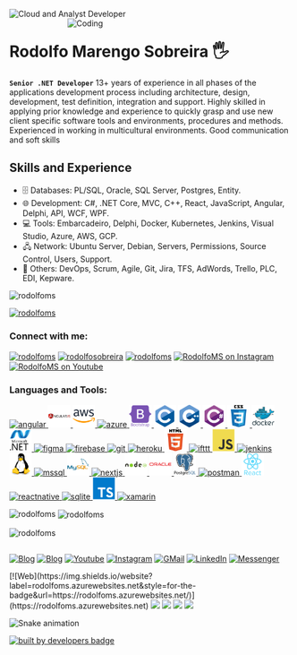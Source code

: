 ![Cloud and Analyst Developer](https://github.com/rodolfoms/rodolfoms/blob/master/cover.jpg)
<img align="right" alt="Coding" width="400" src="https://cdn.dribbble.com/users/1162077/screenshots/3848914/programmer.gif">
# Rodolfo Marengo Sobreira 🖐️
**` Senior .NET Developer `**
13+ years of experience in all phases of the applications development process including architecture, design, development, 
test definition, integration and support. Highly skilled in applying prior knowledge and experience to quickly grasp and use 
new client specific software tools and environments, procedures and methods. Experienced in working in multicultural 
environments. Good communication and soft skills

## Skills and Experience
* 🗄️ Databases: PL/SQL, Oracle, SQL Server, Postgres, Entity.
* 🌐 Development: C#, .NET Core, MVC, C++, React, JavaScript, Angular, Delphi, API, WCF, WPF.
* 💻 Tools: Embarcadeiro, Delphi, Docker, Kubernetes, Jenkins, Visual Studio, Azure, AWS, GCP.
* 🖧 Network: Ubuntu Server, Debian, Servers, Permissions, Source Control, Users, Support.
* 💽 Others: DevOps, Scrum, Agile, Git, Jira, TFS, AdWords, Trello, PLC, EDI, Kepware.

<p align="left"> <img src="https://komarev.com/ghpvc/?username=rodolfoms&label=Profile%20views&color=0e75b6&style=flat" alt="rodolfoms" /> </p>

<p align="left"> <a href="https://github.com/ryo-ma/github-profile-trophy"><img src="https://github-profile-trophy.vercel.app/?username=rodolfoms" alt="rodolfoms" /></a> </p>

<h3 align="left">Connect with me:</h3>
<p align="left">
<a href="https://dev.to/rodolfoms" target="blank"><img align="center" src="https://raw.githubusercontent.com/rahuldkjain/github-profile-readme-generator/master/src/images/icons/Social/devto.svg" alt="rodolfoms" height="30" width="40" /></a>
<a href="https://twitter.com/rodolfosobreira" target="blank"><img align="center" src="https://raw.githubusercontent.com/rahuldkjain/github-profile-readme-generator/master/src/images/icons/Social/twitter.svg" alt="rodolfosobreira" height="30" width="40" /></a>
<a href="https://linkedin.com/in/rodolfoms" target="blank"><img align="center" src="https://raw.githubusercontent.com/rahuldkjain/github-profile-readme-generator/master/src/images/icons/Social/linked-in-alt.svg" alt="rodolfoms" height="30" width="40" /></a>
<a href="https://instagram.com/rodolfoms" target="blank"><img align="center" src="https://raw.githubusercontent.com/rahuldkjain/github-profile-readme-generator/master/src/images/icons/Social/instagram.svg" alt="RodolfoMS on Instagram" height="30" width="40" /></a>
<a href="https://www.youtube.com/c/rodolfoms chanda" target="blank"><img align="center" src="https://raw.githubusercontent.com/rahuldkjain/github-profile-readme-generator/master/src/images/icons/Social/youtube.svg" alt="RodolfoMS on Youtube" height="30" width="40" /></a>
</p>

<h3 align="left">Languages and Tools:</h3>
<p align="left">
  <a href="https://angular.io" target="_blank" rel="noreferrer"> <img src="https://angular.io/assets/images/logos/angular/angular.svg" alt="angular" width="40" height="40"/> </a>
  <a href="https://angular.io" target="_blank" rel="noreferrer"> <img src="https://raw.githubusercontent.com/devicons/devicon/master/icons/angularjs/angularjs-original-wordmark.svg" alt="angularjs" width="40" height="40"/> </a>
  <a href="https://aws.amazon.com" target="_blank" rel="noreferrer"> <img src="https://raw.githubusercontent.com/devicons/devicon/master/icons/amazonwebservices/amazonwebservices-original-wordmark.svg" alt="aws" width="40" height="40"/> </a>
  <a href="https://azure.microsoft.com/en-in/" target="_blank" rel="noreferrer"> <img src="https://www.vectorlogo.zone/logos/microsoft_azure/microsoft_azure-icon.svg" alt="azure" width="40" height="40"/> </a>
  <a href="https://getbootstrap.com" target="_blank" rel="noreferrer"> <img src="https://raw.githubusercontent.com/devicons/devicon/master/icons/bootstrap/bootstrap-plain-wordmark.svg" alt="bootstrap" width="40" height="40"/> </a>
  <a href="https://www.cprogramming.com/" target="_blank" rel="noreferrer"> <img src="https://raw.githubusercontent.com/devicons/devicon/master/icons/c/c-original.svg" alt="c" width="40" height="40"/> </a>
  <a href="https://www.w3schools.com/cpp/" target="_blank" rel="noreferrer"> <img src="https://raw.githubusercontent.com/devicons/devicon/master/icons/cplusplus/cplusplus-original.svg" alt="cplusplus" width="40" height="40"/> </a>
  <a href="https://www.w3schools.com/cs/" target="_blank" rel="noreferrer"> <img src="https://raw.githubusercontent.com/devicons/devicon/master/icons/csharp/csharp-original.svg" alt="csharp" width="40" height="40"/> </a>
  <a href="https://www.w3schools.com/css/" target="_blank" rel="noreferrer"> <img src="https://raw.githubusercontent.com/devicons/devicon/master/icons/css3/css3-original-wordmark.svg" alt="css3" width="40" height="40"/> </a>
  <a href="https://www.docker.com/" target="_blank" rel="noreferrer"> <img src="https://raw.githubusercontent.com/devicons/devicon/master/icons/docker/docker-original-wordmark.svg" alt="docker" width="40" height="40"/> </a>
  <a href="https://dotnet.microsoft.com/" target="_blank" rel="noreferrer"> <img src="https://raw.githubusercontent.com/devicons/devicon/master/icons/dot-net/dot-net-original-wordmark.svg" alt="dotnet" width="40" height="40"/> </a>
  <a href="https://www.figma.com/" target="_blank" rel="noreferrer"> <img src="https://www.vectorlogo.zone/logos/figma/figma-icon.svg" alt="figma" width="40" height="40"/> </a>
  <a href="https://firebase.google.com/" target="_blank" rel="noreferrer"> <img src="https://www.vectorlogo.zone/logos/firebase/firebase-icon.svg" alt="firebase" width="40" height="40"/> </a>
  <a href="https://git-scm.com/" target="_blank" rel="noreferrer"> <img src="https://www.vectorlogo.zone/logos/git-scm/git-scm-icon.svg" alt="git" width="40" height="40"/> </a>
  <a href="https://heroku.com" target="_blank" rel="noreferrer"> <img src="https://www.vectorlogo.zone/logos/heroku/heroku-icon.svg" alt="heroku" width="40" height="40"/> </a>
  <a href="https://www.w3.org/html/" target="_blank" rel="noreferrer"> <img src="https://raw.githubusercontent.com/devicons/devicon/master/icons/html5/html5-original-wordmark.svg" alt="html5" width="40" height="40"/> </a>
  <a href="https://ifttt.com/" target="_blank" rel="noreferrer"> <img src="https://www.vectorlogo.zone/logos/ifttt/ifttt-ar21.svg" alt="ifttt" width="40" height="40"/> </a>
  <a href="https://developer.mozilla.org/en-US/docs/Web/JavaScript" target="_blank" rel="noreferrer"> <img src="https://raw.githubusercontent.com/devicons/devicon/master/icons/javascript/javascript-original.svg" alt="javascript" width="40" height="40"/> </a>
  <a href="https://www.jenkins.io" target="_blank" rel="noreferrer"> <img src="https://www.vectorlogo.zone/logos/jenkins/jenkins-icon.svg" alt="jenkins" width="40" height="40"/> </a>
  <a href="https://www.linux.org/" target="_blank" rel="noreferrer"> <img src="https://raw.githubusercontent.com/devicons/devicon/master/icons/linux/linux-original.svg" alt="linux" width="40" height="40"/> </a>
  <a href="https://www.microsoft.com/en-us/sql-server" target="_blank" rel="noreferrer"> <img src="https://www.svgrepo.com/show/303229/microsoft-sql-server-logo.svg" alt="mssql" width="40" height="40"/> </a>
  <a href="https://www.mysql.com/" target="_blank" rel="noreferrer"> <img src="https://raw.githubusercontent.com/devicons/devicon/master/icons/mysql/mysql-original-wordmark.svg" alt="mysql" width="40" height="40"/> </a>
  <a href="https://nextjs.org/" target="_blank" rel="noreferrer"> <img src="https://cdn.worldvectorlogo.com/logos/nextjs-2.svg" alt="nextjs" width="40" height="40"/> </a>
  <a href="https://nodejs.org" target="_blank" rel="noreferrer"> <img src="https://raw.githubusercontent.com/devicons/devicon/master/icons/nodejs/nodejs-original-wordmark.svg" alt="nodejs" width="40" height="40"/> </a>
  <a href="https://www.oracle.com/" target="_blank" rel="noreferrer"> <img src="https://raw.githubusercontent.com/devicons/devicon/master/icons/oracle/oracle-original.svg" alt="oracle" width="40" height="40"/> </a>
  <a href="https://www.postgresql.org" target="_blank" rel="noreferrer"> <img src="https://raw.githubusercontent.com/devicons/devicon/master/icons/postgresql/postgresql-original-wordmark.svg" alt="postgresql" width="40" height="40"/> </a>
  <a href="https://postman.com" target="_blank" rel="noreferrer"> <img src="https://www.vectorlogo.zone/logos/getpostman/getpostman-icon.svg" alt="postman" width="40" height="40"/> </a>
  <a href="https://reactjs.org/" target="_blank" rel="noreferrer"> <img src="https://raw.githubusercontent.com/devicons/devicon/master/icons/react/react-original-wordmark.svg" alt="react" width="40" height="40"/> </a>
  <a href="https://reactnative.dev/" target="_blank" rel="noreferrer"> <img src="https://reactnative.dev/img/header_logo.svg" alt="reactnative" width="40" height="40"/> </a>
  <a href="https://www.sqlite.org/" target="_blank" rel="noreferrer"> <img src="https://www.vectorlogo.zone/logos/sqlite/sqlite-icon.svg" alt="sqlite" width="40" height="40"/> </a>
  <a href="https://www.typescriptlang.org/" target="_blank" rel="noreferrer"> <img src="https://raw.githubusercontent.com/devicons/devicon/master/icons/typescript/typescript-original.svg" alt="typescript" width="40" height="40"/> </a>
  <a href="https://dotnet.microsoft.com/apps/xamarin" target="_blank" rel="noreferrer"> <img src="https://raw.githubusercontent.com/detain/svg-logos/780f25886640cef088af994181646db2f6b1a3f8/svg/xamarin.svg" alt="xamarin" width="40" height="40"/> </a>
</p>

<p><img align="left" src="https://github-readme-stats.vercel.app/api/top-langs?username=rodolfoms&show_icons=true&locale=en&layout=compact&theme=tokyonight" alt="rodolfoms" /></p>

<p>&nbsp;<img align="center" src="https://github-readme-stats.vercel.app/api?username=rodolfoms&show_icons=true&locale=en&theme=tokyonight" alt="rodolfoms" /></p>

<p><img align="center" src="https://github-readme-streak-stats.herokuapp.com/?user=rodolfoms&&theme=tokyonight" alt="rodolfoms" /></p>
  
  ##
[![Blog](https://img.shields.io/website?label=Azurewebsites.net&style=for-the-badge&url=https://azurewebsites.net/)](https://rodolfo.azurewebsites.net)
[![Blog](https://img.shields.io/website?label=rodolfoms.azurewebsites.net&style=for-the-badge&url=https://rodolfoms.azurewebsites.net/)](https://rodolfoms.azurewebsites.net)
[![Youtube](https://img.shields.io/badge/YouTube-FF0000?style=for-the-badge&logo=youtube&logoColor=white)](https://youtube.com/c/rodolfoms)
[![Instagram](https://img.shields.io/badge/Instagram-E4405F?style=for-the-badge&logo=instagram&logoColor=white)](https://instagram.com/rodolfoms)
[![GMail](https://img.shields.io/badge/Gmail-23333?style=for-the-badge&logo=gmail&logoColor=white)](mailto:rodolfoms@gmail.com)
[![LinkedIn](https://img.shields.io/badge/LinkedIn-230077B5?style=for-the-badge&logo=linkedin&logoColor=white)](https://www.linkedin.com/in/rodolfoms)
[![Messenger](https://img.shields.io/badge/Messenger-00B2FF?style=for-the-badge&logo=messanger&logoColor=white)](https://m.me/rosobreira)
<div>
  [![Web](https://img.shields.io/website?label=rodolfoms.azurewebsites.net&style=for-the-badge&url=https://rodolfoms.azurewebsites.net/)](https://rodolfoms.azurewebsites.net)
  <a href="https://instagram.com/rodolfoms" target="_blank"><img src="https://img.shields.io/badge/-Instagram-%23E4405F?style=for-the-badge&logo=instagram&logoColor=white" target="_blank"></a>
  <a href = "mailto:rodolfoms@gmail.com"><img src="https://img.shields.io/badge/-Gmail-%23333?style=for-the-badge&logo=gmail&logoColor=white" target="_blank"></a>
  <a href="https://www.linkedin.com/in/rodolfoms" target="_blank"><img src="https://img.shields.io/badge/-LinkedIn-%230077B5?style=for-the-badge&logo=linkedin&logoColor=white" target="_blank"></a> 
  <a href="https://m.me/rosobreira" target="_blank"><img src="https://img.shields.io/badge/Messenger-00B2FF?style=for-the-badge&logo=messenger&logoColor=white" target="_blank"></a> 

  
  ![Snake animation](https://github.com/rodolfoms/rodolfoms/blob/output/github-contribution-grid-snake.svg)
 
</div>

 <a href="https://github.com/rodolfoms" target="_blank" rel="noopener noreferrer">
    <img src="https://forthebadge.com/images/badges/built-by-developers.svg" alt="built by developers badge" />
 </a>

 [website]: https://rodolfoms.azurewebsites.net/
